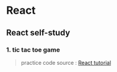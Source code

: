 # React
## React self-study 

### 1. tic tac toe game

>practice code 
>source : [React tutorial](https://reactjs.org/tutorial/tutorial.html)

